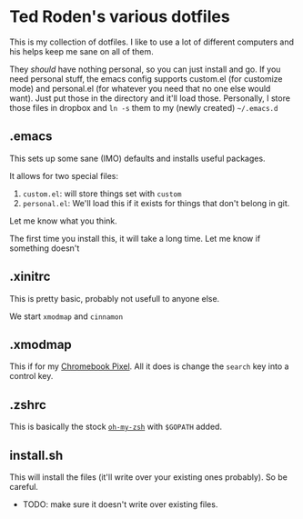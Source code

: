 # Ted Roden's various dotfiles

This is my collection of dotfiles. I like to use a lot of different computers and his helps keep me sane on all of them.

They *should* have nothing personal, so you can just install and go. If you need personal stuff, the emacs config supports custom.el (for customize mode) and personal.el (for whatever you need that no one else would want). Just put those in the directory and it'll load those. Personally, I store those files in dropbox and `ln -s` them to my (newly created) `~/.emacs.d`

## .emacs

This sets up some sane (IMO) defaults and installs useful packages.

It allows for two special files:

1. `custom.el`: will store things set with `custom`
2. `personal.el`: We'll load this if it exists for things that don't belong in git. 

Let me know what you think.

The first time you install this, it will take a long time. Let me know if something doesn't 

## .xinitrc

This is pretty basic, probably not usefull to anyone else.

We start `xmodmap` and `cinnamon`

## .xmodmap

This if for my [Chromebook Pixel](http://www.amazon.com/gp/product/B00BM7Y7DQ/ref=as_li_tl?ie=UTF8&camp=1789&creative=390957&creativeASIN=B00BM7Y7DQ&linkCode=as2&tag=tedrodcom-20&linkId=SICDVA2IRDFKLAU3). All it does is change the `search` key into a control key.

## .zshrc

This is basically the stock [`oh-my-zsh`](https://github.com/robbyrussell/oh-my-zsh/) with `$GOPATH` added.


## install.sh

This will install the files (it'll write over your existing ones probably). So be careful.

- TODO: make sure it doesn't write over existing files.
